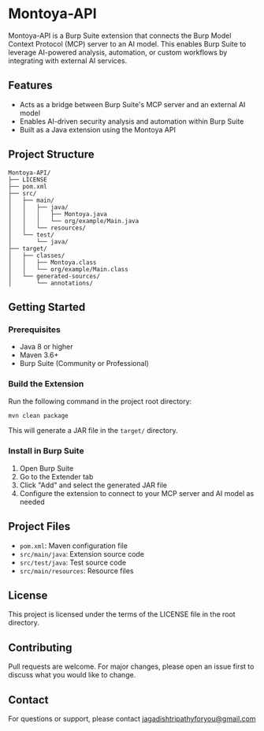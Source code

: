 
# Montoya-API

Montoya-API is a Burp Suite extension that connects the Burp Model Context Protocol (MCP) server to an AI model. This enables Burp Suite to leverage AI-powered analysis, automation, or custom workflows by integrating with external AI services.


## Features
- Acts as a bridge between Burp Suite's MCP server and an external AI model
- Enables AI-driven security analysis and automation within Burp Suite
- Built as a Java extension using the Montoya API

## Project Structure

```
Montoya-API/
├── LICENSE
├── pom.xml
├── src/
│   ├── main/
│   │   ├── java/
│   │   │   ├── Montoya.java
│   │   │   └── org/example/Main.java
│   │   └── resources/
│   └── test/
│       └── java/
├── target/
│   ├── classes/
│   │   ├── Montoya.class
│   │   └── org/example/Main.class
│   └── generated-sources/
│       └── annotations/
```


## Getting Started

### Prerequisites
- Java 8 or higher
- Maven 3.6+
- Burp Suite (Community or Professional)

### Build the Extension
Run the following command in the project root directory:

```sh
mvn clean package
```

This will generate a JAR file in the `target/` directory.

### Install in Burp Suite
1. Open Burp Suite
2. Go to the Extender tab
3. Click "Add" and select the generated JAR file
4. Configure the extension to connect to your MCP server and AI model as needed


## Project Files
- `pom.xml`: Maven configuration file
- `src/main/java`: Extension source code
- `src/test/java`: Test source code
- `src/main/resources`: Resource files


## License
This project is licensed under the terms of the LICENSE file in the root directory.


## Contributing
Pull requests are welcome. For major changes, please open an issue first to discuss what you would like to change.


## Contact
For questions or support, please contact jagadishtripathyforyou@gmail.com
